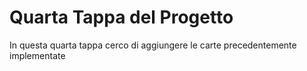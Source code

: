 # Quarta Tappa del Progetto

In questa quarta tappa cerco di aggiungere le carte precedentemente implementate  